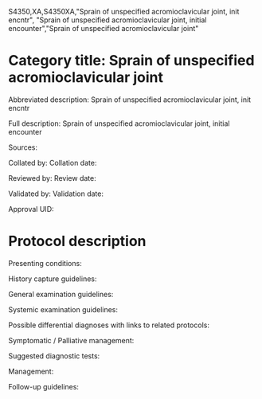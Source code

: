 S4350,XA,S4350XA,"Sprain of unspecified acromioclavicular joint, init encntr", "Sprain of unspecified acromioclavicular joint, initial encounter","Sprain of unspecified acromioclavicular joint"
# Category title: Sprain of unspecified acromioclavicular joint

Abbreviated description: Sprain of unspecified acromioclavicular joint, init encntr

Full description: Sprain of unspecified acromioclavicular joint, initial encounter

Sources:

Collated by:
Collation date:

Reviewed by:
Review date:

Validated by:
Validation date:

Approval UID:

# Protocol description

Presenting conditions:

History capture guidelines:

General examination guidelines:

Systemic examination guidelines:

Possible differential diagnoses with links to related protocols:

Symptomatic / Palliative management:

Suggested diagnostic tests:

Management:

Follow-up guidelines:
